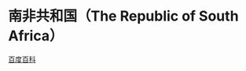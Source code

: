 # 南非共和国（The Republic of South Africa）

[百度百科](https://baike.baidu.com/item/%E5%8D%97%E9%9D%9E%E5%85%B1%E5%92%8C%E5%9B%BD/1910574)